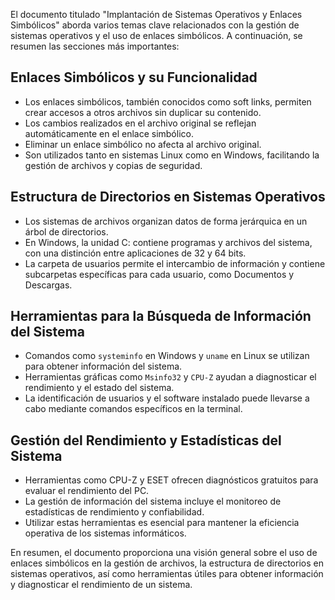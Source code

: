 El documento titulado "Implantación de Sistemas Operativos y Enlaces Simbólicos" aborda varios temas clave relacionados con la gestión de sistemas operativos y el uso de enlaces simbólicos. A continuación, se resumen las secciones más importantes:

## Enlaces Simbólicos y su Funcionalidad
- Los enlaces simbólicos, también conocidos como soft links, permiten crear accesos a otros archivos sin duplicar su contenido.
- Los cambios realizados en el archivo original se reflejan automáticamente en el enlace simbólico.
- Eliminar un enlace simbólico no afecta al archivo original.
- Son utilizados tanto en sistemas Linux como en Windows, facilitando la gestión de archivos y copias de seguridad.

## Estructura de Directorios en Sistemas Operativos
- Los sistemas de archivos organizan datos de forma jerárquica en un árbol de directorios.
- En Windows, la unidad C: contiene programas y archivos del sistema, con una distinción entre aplicaciones de 32 y 64 bits.
- La carpeta de usuarios permite el intercambio de información y contiene subcarpetas específicas para cada usuario, como Documentos y Descargas.

## Herramientas para la Búsqueda de Información del Sistema
- Comandos como `systeminfo` en Windows y `uname` en Linux se utilizan para obtener información del sistema.
- Herramientas gráficas como `Msinfo32` y `CPU-Z` ayudan a diagnosticar el rendimiento y el estado del sistema.
- La identificación de usuarios y el software instalado puede llevarse a cabo mediante comandos específicos en la terminal.

## Gestión del Rendimiento y Estadísticas del Sistema
- Herramientas como CPU-Z y ESET ofrecen diagnósticos gratuitos para evaluar el rendimiento del PC.
- La gestión de información del sistema incluye el monitoreo de estadísticas de rendimiento y confiabilidad.
- Utilizar estas herramientas es esencial para mantener la eficiencia operativa de los sistemas informáticos.

En resumen, el documento proporciona una visión general sobre el uso de enlaces simbólicos en la gestión de archivos, la estructura de directorios en sistemas operativos, así como herramientas útiles para obtener información y diagnosticar el rendimiento de un sistema.